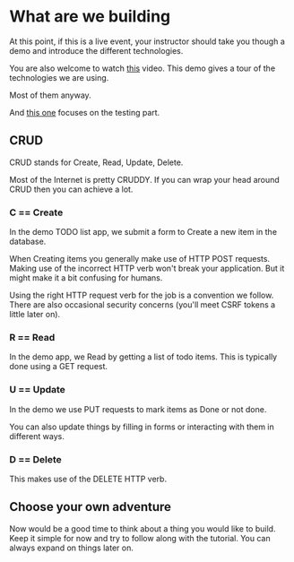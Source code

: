# What are we building 

At this point, if this is a live event, your instructor should take you though a demo and introduce the different technologies. 

You are also welcome to watch [this](https://www.youtube.com/live/limx6x6-D9Q?si=KDnU8A7Ofk04zD57&t=2987
) video. This demo gives a tour of the technologies we are using. 

Most of them anyway.

And [this one](https://www.youtube.com/watch?v=rrliP18nIig
) focuses on the testing part.


## CRUD 

CRUD stands for Create, Read, Update, Delete. 

Most of the Internet is pretty CRUDDY. If you can wrap your head around CRUD then you can achieve a lot.

### C == Create 

In the demo TODO list app, we submit a form to Create a new item in the database.

When Creating items you generally make use of HTTP POST requests. Making use of the incorrect HTTP verb won't break your application. But it might make it a bit confusing for humans. 

Using the right HTTP request verb for the job is a convention we follow. There are also occasional security concerns (you'll meet CSRF tokens a little later on).

### R == Read

In the demo app, we Read by getting a list of todo items. This is typically done using a GET request.

### U == Update 

In the demo we use PUT requests to mark items as Done or not done. 

You can also update things by filling in forms or interacting with them in different ways.

### D == Delete 

This makes use of the DELETE HTTP verb.

## Choose your own adventure 

Now would be a good time to think about a thing you would like to build. Keep it simple for now and try to follow along with the tutorial. You can always expand on things later on.

